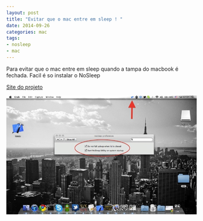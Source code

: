 ```yaml
---
layout: post
title: "Evitar que o mac entre em sleep ! "
date: 2014-09-26
categories: mac
tags:
- nosleep
- mac
---
```


Para evitar que o mac entre em sleep quando a tampa do macbook é fechada. Facil é so instalar o NoSleep

[Site do projeto](https://code.google.com/p/macosx-nosleep-extension/)

![](/assets/images/post/2014-09-26-evitar-que-o-mac-entre-em-sleep/nosleep-screenshot.jpg)
